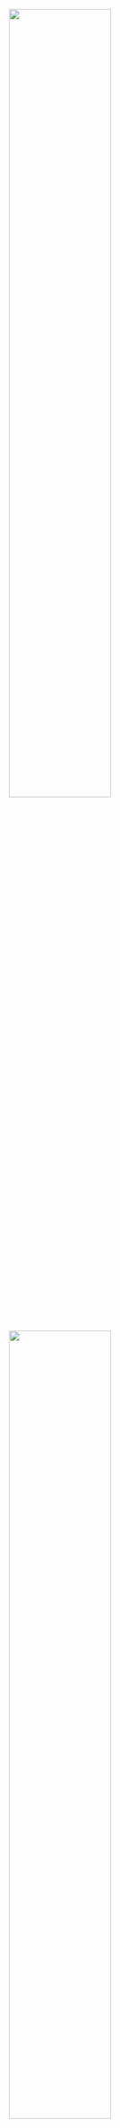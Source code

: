 <p align="center">
  <img width="60%" height="60%" src="https://github.com/devoworm/Proposals-Public-Lectures/blob/master/2020%20Proposed%20Project%20Review/Slide1.png"><BR>
 </p> 
<p align="center">
  <img width="60%" height="60%" src="https://github.com/devoworm/Proposals-Public-Lectures/blob/master/2020%20Proposed%20Project%20Review/Slide2.png"><BR>
 </p> 
<p align="center">
  <img width="60%" height="60%" src="https://github.com/devoworm/Proposals-Public-Lectures/blob/master/2020%20Proposed%20Project%20Review/Slide3.png"><BR>
 </p> 
<p align="center">
  <img width="60%" height="60%" src="https://github.com/devoworm/Proposals-Public-Lectures/blob/master/2020%20Proposed%20Project%20Review/Slide4.png"><BR>
 </p> 
<p align="center">
  <img width="60%" height="60%" src="https://github.com/devoworm/Proposals-Public-Lectures/blob/master/2020%20Proposed%20Project%20Review/Slide5.png"><BR>
 </p> 
<p align="center">
  <img width="60%" height="60%" src="https://github.com/devoworm/Proposals-Public-Lectures/blob/master/2020%20Proposed%20Project%20Review/Slide6.png"><BR>
 </p> 
<p align="center">
  <img width="60%" height="60%" src="https://github.com/devoworm/Proposals-Public-Lectures/blob/master/2020%20Proposed%20Project%20Review/Slide7.png"><BR>
 </p> 
